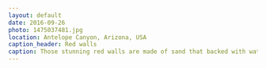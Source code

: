 ```yaml
---
layout: default
date: 2016-09-26
photo: 1475037481.jpg
location: Antelope Canyon, Arizona, USA
caption_header: Red walls
caption: Those stunning red walls are made of sand that backed with water and very hot temperatures. Of course, this happened in million of years!
---
```

